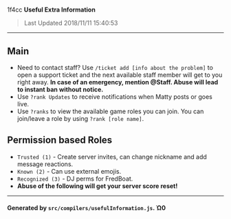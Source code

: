 # 
1f4cc __**Useful Extra Information**__

> Last Updated 2018/11/11 15:40:53

---
## Main
- Need to contact staff? Use `/ticket add [info about the problem]` to open a support ticket and the next available staff member will get to you right away. **In case of an emergency, mention @Staff. Abuse will lead to instant ban without notice.**
- Use `?rank Updates` to receive notifications when Matty posts or goes live.
- Use `?ranks` to view the available game roles you can join. You can join/leave a role by using `?rank [role name]`.

## Permission based Roles
- `Trusted (1)` - Create server invites, can change nickname and add message reactions.
- `Known (2)` - Can use external emojis.
- `Recognized (3)` - DJ perms for FredBoat.
- **Abuse of the following will get your server score reset!**

---
#### Generated by `src/compilers/usefulInformation.js`. Ὠ0

